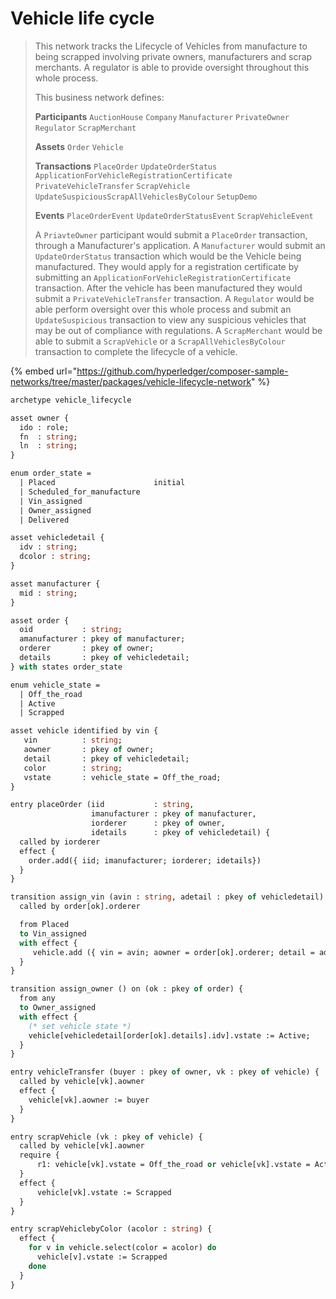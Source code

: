 # Vehicle life cycle

> This network tracks the Lifecycle of Vehicles from manufacture to being scrapped involving private owners, manufacturers and scrap merchants. A regulator is able to provide oversight throughout this whole process.
>
> This business network defines:
>
> **Participants** `AuctionHouse` `Company` `Manufacturer` `PrivateOwner` `Regulator` `ScrapMerchant`
>
> **Assets** `Order` `Vehicle`
>
> **Transactions** `PlaceOrder` `UpdateOrderStatus` `ApplicationForVehicleRegistrationCertificate` `PrivateVehicleTransfer` `ScrapVehicle` `UpdateSuspiciousScrapAllVehiclesByColour` `SetupDemo`
>
> **Events** `PlaceOrderEvent` `UpdateOrderStatusEvent` `ScrapVehicleEvent`
>
> A `PriavteOwner` participant would submit a `PlaceOrder` transaction, through a Manufacturer's application. A `Manufacturer` would submit an `UpdateOrderStatus` transaction which would be the Vehicle being manufactured. They would apply for a registration certificate by submitting an `ApplicationForVehicleRegistrationCertificate` transaction. After the vehicle has been manufactured they would submit a `PrivateVehicleTransfer` transaction. A `Regulator` would be able perform oversight over this whole process and submit an `UpdateSuspicious` transaction to view any suspicious vehicles that may be out of compliance with regulations. A `ScrapMerchant` would be able to submit a `ScrapVehicle` or a `ScrapAllVehiclesByColour` transaction to complete the lifecycle of a vehicle.

{% embed url="https://github.com/hyperledger/composer-sample-networks/tree/master/packages/vehicle-lifecycle-network" %}

```ocaml
archetype vehicle_lifecycle

asset owner {
  ido : role;
  fn  : string;
  ln  : string;
}

enum order_state =
  | Placed                      initial
  | Scheduled_for_manufacture
  | Vin_assigned
  | Owner_assigned
  | Delivered

asset vehicledetail {
  idv : string;
  dcolor : string;
}

asset manufacturer {
  mid : string;
}

asset order {
  oid           : string;
  amanufacturer : pkey of manufacturer;
  orderer       : pkey of owner;
  details       : pkey of vehicledetail;
} with states order_state

enum vehicle_state =
  | Off_the_road
  | Active
  | Scrapped

asset vehicle identified by vin {
   vin          : string;
   aowner       : pkey of owner;
   detail       : pkey of vehicledetail;
   color        : string;
   vstate       : vehicle_state = Off_the_road;
}

entry placeOrder (iid           : string,
                  imanufacturer : pkey of manufacturer,
                  iorderer      : pkey of owner,
                  idetails      : pkey of vehicledetail) {
  called by iorderer
  effect {
    order.add({ iid; imanufacturer; iorderer; idetails})
  }
}

transition assign_vin (avin : string, adetail : pkey of vehicledetail) on (ok : pkey of order) {
  called by order[ok].orderer

  from Placed
  to Vin_assigned
  with effect {
     vehicle.add ({ vin = avin; aowner = order[ok].orderer; detail = adetail; color = vehicledetail[adetail].dcolor })
  }
}

transition assign_owner () on (ok : pkey of order) {
  from any
  to Owner_assigned
  with effect {
    (* set vehicle state *)
    vehicle[vehicledetail[order[ok].details].idv].vstate := Active;
  }
}

entry vehicleTransfer (buyer : pkey of owner, vk : pkey of vehicle) {
  called by vehicle[vk].aowner
  effect {
    vehicle[vk].aowner := buyer
  }
}

entry scrapVehicle (vk : pkey of vehicle) {
  called by vehicle[vk].aowner
  require {
      r1: vehicle[vk].vstate = Off_the_road or vehicle[vk].vstate = Active
  }
  effect {
      vehicle[vk].vstate := Scrapped
  }
}

entry scrapVehiclebyColor (acolor : string) {
  effect {
    for v in vehicle.select(color = acolor) do
      vehicle[v].vstate := Scrapped
    done
  }
}

```



